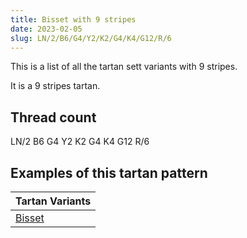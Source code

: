 ```yaml
---
title: Bisset with 9 stripes
date: 2023-02-05
slug: LN/2/B6/G4/Y2/K2/G4/K4/G12/R/6
---
```

This is a list of all the tartan sett variants with 9 stripes.

It is a 9 stripes tartan.


## Thread count
LN/2 B6 G4 Y2 K2 G4 K4 G12 R/6

## Examples of this tartan pattern

| Tartan Variants |
|---------------|
| [Bisset](/variants/ln/2/b6/g4/y2/k2/g4/k4/g12/r/6-b304080-g008000-k000000-lne0e0e0-rc00000-yf0c000)||
